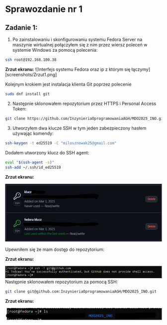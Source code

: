 # Sprawozdanie nr 1

## Zadanie 1:

1. Po zainstalowaniu i skonfigurowaniu systemu Fedora Server na maszynie wirtualnej połączyłem się z nim przez wiersz poleceń w systemie Windows za pomocą polecenia:
```sh
ssh root@192.168.100.38
```
 
**Zrzut ekranu:**
![Interfejs systemu Fedora oraz ip z którym się łączymy][screenshots/Zrzut1.png]

Kolejnym krokiem jest instalacja klienta Git poprzez polecenie
```sh
sudo dnf install git
```
2. Następnie sklonowałem repozytorium przez HTTPS i Personal Access Token:
```sh
git clone https://github.com/InzynieriaOprogramowaniaAGH/MDO2025_INO.git
```
3. Utworzyłem dwa klucze SSH w tym jeden zabezpieczony hasłem używając komendy:
```sh
ssh-keygen -t ed25519 -C "milosznowak25@gmail.com"
```
Dodałem utworzony klucz do SSH agent:
```sh
eval "$(ssh-agent -s)"
ssh-add ~/.ssh/id_ed25519
```
**Zrzut ekranu:**

![Utworzone klucze na Github](screenshots/Zrzut2.png)

Upewniłem się że mam dostęp do repozytorium:

**Zrzut ekranu:**

![Komenda ssh -T git@github.com](screenshots/Zrzut3.png)
Następnie sklonowałem repozytorium za pomocą SSH:
```sh
git clone git@github.com:InzynieriaOprogramowaniaAGH/MDO2025_INO.git
```

**Zrzut ekranu:**

![Sklonowane repozytorium widoczne w systemie Fedora](screenshots/Zrzut4.png)
